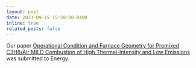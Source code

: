 ```yaml
---
layout: post
date: 2023-09-15 15:59:00-0400
inline: true
related_posts: false
---
```


Our paper [Operational Condition and Furnace Geometry for Premixed C3H8/Air MILD Combustion of High Thermal-Intensity and Low Emissions](https://drive.google.com/file/d/16NlVRpEa1HyCr7ZEvsuraFcDWJ_urWQI/view?usp=sharing) was submitted to Energy.
